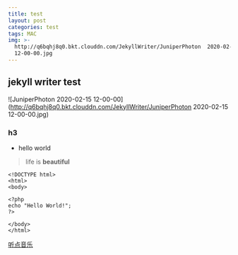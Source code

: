 ```yaml
---
title: test
layout: post
categories: test
tags: MAC
img: >-
  http://q6bqhj8q0.bkt.clouddn.com/JekyllWriter/JuniperPhoton  2020-02-15
  12-00-00.jpg
---
```

## jekyll writer test

![JuniperPhoton  2020-02-15 12-00-00](http://q6bqhj8q0.bkt.clouddn.com/JekyllWriter/JuniperPhoton  2020-02-15 12-00-00.jpg)

### h3

* hello world

> life is __beautiful__

    <!DOCTYPE html>
    <html>
    <body>

    <?php
    echo "Hello World!";
    ?>

    </body>
    </html>

[听点音乐](http://m.violin.site/music)